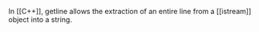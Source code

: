 In [[C++]], getline allows the extraction of an entire line from a [[istream]] object into a string.